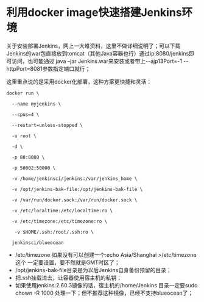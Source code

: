 # 利用docker image快速搭建Jenkins环境  

关于安装部署Jenkins，网上一大堆资料，这里不做详细说明了；可以下载Jenkins的war包直接放到tomcat（其他Java容器也行）通过ip:8080/jenkins即可访问，也可能通过 java –jar Jenkins.war来安装或者带上--ajp13Port=-1 --httpPort=8081参数指定端口就行；

这里重点说的是采用docker化部署，这种方案更快捷和灵活：

```
docker run \

  --name myjenkins \

  --cpus=4 \

  --restart=unless-stopped \

  -u root \

  -d \

  -p 88:8080 \

  -p 50002:50000 \

  -v /home/jenkinsci/jenkins:/var/jenkins_home \

  -v /opt/jenkins-bak-file:/opt/jenkins-bak-file \

  -v /var/run/docker.sock:/var/run/docker.sock \

  -v /etc/localtime:/etc/localtime:ro \

  -v /etc/timezone:/etc/timezone:ro \

   -v $HOME/.ssh:/root/.ssh:ro \

  jenkinsci/blueocean
```

* /etc/timezone  如果没有可以创建一个:echo Asia/Shanghai >/etc/timezone 这个 一定要设置，要不然就是GMT时区了；
* /opt/jenkins-bak-file目录是为以后Jenkins自身备份预留的目录；
* 把.ssh挂载进去，让容器使用宿主机的私钥；
* 如果使用jenkins:2.60.3镜像的话，宿主机的/home/Jenkins 目录一定要sudo chown -R 1000 处理一下；但不推荐这种镜像，已经不支持blueocean了；

